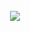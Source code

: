 <center><br><img src="https://readme-typing-svg.herokuapp.com/?font=Lalezar&size=30&color=F75656&center=true&vCenter=true&width=440&lines=Bahasa%20Indonesia">
